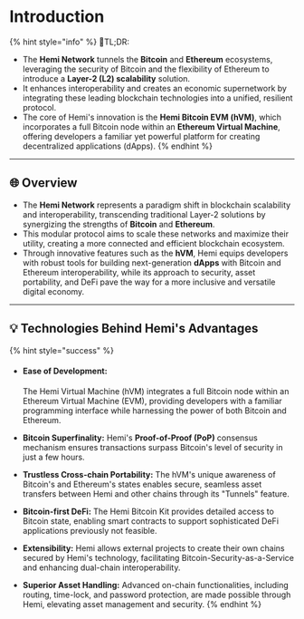 # Introduction

{% hint style="info" %}
📜TL;DR:

* The **Hemi Network** tunnels the **Bitcoin** and **Ethereum** ecosystems, leveraging the security of Bitcoin and the flexibility of Ethereum to introduce a **Layer-2 (L2) scalability** solution.
* It enhances interoperability and creates an economic supernetwork by integrating these leading blockchain technologies into a unified, resilient protocol.
* The core of Hemi's innovation is the **Hemi Bitcoin EVM (hVM)**, which incorporates a full Bitcoin node within an **Ethereum Virtual Machine**, offering developers a familiar yet powerful platform for creating decentralized applications (dApps).
{% endhint %}

***

## 🌐 Overview

* The **Hemi Network** represents a paradigm shift in blockchain scalability and interoperability, transcending traditional Layer-2 solutions by synergizing the strengths of **Bitcoin** and **Ethereum**.
* This modular protocol aims to scale these networks and maximize their utility, creating a more connected and efficient blockchain ecosystem.
* Through innovative features such as the **hVM**, Hemi equips developers with robust tools for building next-generation **dApps** with Bitcoin and Ethereum interoperability, while its approach to security, asset portability, and DeFi pave the way for a more inclusive and versatile digital economy.

***

## 💡 Technologies Behind Hemi's Advantages

{% hint style="success" %}
*   #### Ease of Development:&#x20;

    The Hemi Virtual Machine (hVM) integrates a full Bitcoin node within an Ethereum Virtual Machine (EVM), providing developers with a familiar programming interface while harnessing the power of both Bitcoin and Ethereum.
* **Bitcoin Superfinality:** Hemi's **Proof-of-Proof (PoP)** consensus mechanism ensures transactions surpass Bitcoin's level of security in just a few hours.
* **Trustless Cross-chain Portability:** The hVM's unique awareness of Bitcoin's and Ethereum's states enables secure, seamless asset transfers between Hemi and other chains through its "Tunnels" feature.
* **Bitcoin-first DeFi:** The Hemi Bitcoin Kit provides detailed access to Bitcoin state, enabling smart contracts to support sophisticated DeFi applications previously not feasible.
* **Extensibility:** Hemi allows external projects to create their own chains secured by Hemi's technology, facilitating Bitcoin-Security-as-a-Service and enhancing dual-chain interoperability.
* **Superior Asset Handling:** Advanced on-chain functionalities, including routing, time-lock, and password protection, are made possible through Hemi, elevating asset management and security.
{% endhint %}
